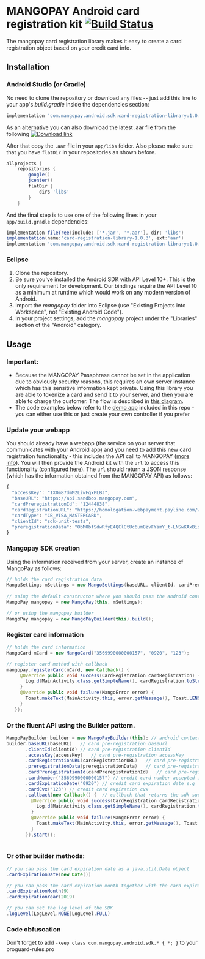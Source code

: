 # MANGOPAY Android card registration kit [![Build Status](https://travis-ci.org/Mangopay/cardregistration-android-kit.svg?branch=master)](https://travis-ci.org/Mangopay/cardregistration-android-kit)

The mangopay card registration library makes it easy to create a card registration object based on your credit card info.

## Installation

### Android Studio (or Gradle)

No need to clone the repository or download any files -- just add this line to your app's *build.gradle* inside the dependencies section:


```groovy
implementation 'com.mangopay.android.sdk:card-registration-library:1.0.3'
```

As an alternative you can also download the latest .aar file from the following [![Download link](https://api.bintray.com/packages/mangopay/cardregistration-android-kit/cardregistration-android-kit/images/download.svg)](https://bintray.com/mangopay/cardregistration-android-kit/cardregistration-android-kit/_latestVersion)

After that copy the `.aar` file in your `app/libs` folder. Also please make sure that you have `flatDir` in your repositories as shown before.

```groovy
allprojects {
    repositories {
        google()
        jcenter()
        flatDir {
            dirs 'libs'
        }
    }
```

And the final step is to use one of the following lines in your `app/build.gradle` dependencies:

```groovy
implementation fileTree(include: ['*.jar', '*.aar'], dir: 'libs')
implementation(name:'card-registration-library-1.0.3', ext:'aar')
implementation 'com.mangopay.android.sdk:card-registration-library:1.0.3@aar'
```

### Eclipse

1. Clone the repository.
2. Be sure you've installed the Android SDK with API Level 10+. This is the only requirement for development. Our bindings require the API Level 10 as a minimum at runtime which would work on any modern version of Android.
3. Import the *mangopay* folder into Eclipse (use "Existing Projects into Workspace", not "Existing Android Code").
4. In your project settings, add the *mangopay* project under the "Libraries" section of the "Android" category.

## Usage

### Important:
* Because the MANGOPAY Passphrase cannot be set in the application due to obviously security reasons, this requires an own server instance which has this sensitive information kept private. Using this library you are able to tokenize a card and send it to your server, and then you are able to charge the customer. The flow is described in [this diagram](https://docs.mangopay.com/endpoints/v2.01/payins#e285_the-card-direct-payin-object).
* The code examples below refer to the [demo app](https://github.com/Mangopay/cardregistration-android-kit/tree/master/example) included in this repo - you can either use this or just create your own controller if you prefer

### Update your webapp
You should already have a webapp (the service on your server that communicates with your Android app) and you need to add this new card registration functionality - this includes the API call to MANGOPAY ([more info](https://docs.mangopay.com/api-references/card-registration/)). You will then provide the Android kit with the `url` to access this functionality ([configured here](https://github.com/Mangopay/cardregistration-android-kit/blob/master/example/src/main/java/com/mangopay/android/example/MainActivity.java#L45)). The `url` should return a JSON response (which has the information obtained from the MANGOPAY API) as follows:

```javascript
{
  "accessKey": "1X0m87dmM2LiwFgxPLBJ",
  "baseURL": "https://api.sandbox.mangopay.com",
  "cardPreregistrationId": "12444838",
  "cardRegistrationURL": "https://homologation-webpayment.payline.com/webpayment/getToken",
  "cardType": "CB_VISA_MASTERCARD",
  "clientId": "sdk-unit-tests",
  "preregistrationData": "ObMObfSdwRfyE4QClGtUc6um8zvFYamY_t-LNSwKAxBisfd7z3cTgS83cCwyP9Gp7qGR3aNxrLUiPbx-Z--VxQ"
}
```

### Mangopay SDK creation
Using the information received from your server, create an instance of MangoPay as follows:

```java
// holds the card registration data
MangoSettings mSettings = new MangoSettings(baseURL, clientId, cardPreregistrationId,cardRegistrationURL, preregistrationData, accessKey);
             
// using the default constructor where you should pass the android context and  the settings object
MangoPay mangopay = new MangoPay(this, mSettings);

// or using the mangopay builder
MangoPay mangopay = new MangoPayBuilder(this).build();
```

### Register card information

```java       
// holds the card information
MangoCard mCard = new MangoCard("3569990000000157", "0920", "123");

// register card method with callback
mangopay.registerCard(mCard, new Callback() {
     @Override public void success(CardRegistration cardRegistration) {
       Log.d(MainActivity.class.getSimpleName(), cardRegistration.toString());
     }
     @Override public void failure(MangoError error) {
       Toast.makeText(MainActivity.this, error.getMessage(), Toast.LENGTH_LONG).show();
     }
   });
```

### Or the fluent API using the Builder pattern.

```java 
MangoPayBuilder builder = new MangoPayBuilder(this); // android context
builder.baseURL(baseURL)   // card pre-registration baseUrl
       .clientId(clientId) // card pre-registration clientId
       .accessKey(accessKey)   // card pre-registration accessKey
       .cardRegistrationURL(cardRegistrationURL)   // card pre-registration url
       .preregistrationData(preregistrationData)   // card pre-registration data
       .cardPreregistrationId(cardPreregistrationId)   // card pre-registration id
       .cardNumber("3569990000000157") // credit card number accepted inputs: '123412341234' or '1234-1234-1234-1234' or '1234 1234 1234 1234'
       .cardExpirationDate("0920") // credit card expiration date e.g '0920' or '11/20' or '02-19'
       .cardCvx("123") // credit card expiration cvx
       .callback(new Callback() {  // callback that returns the sdk success or failure objects
         @Override public void success(CardRegistration cardRegistration) {
           Log.d(MainActivity.class.getSimpleName(), cardRegistration.toString());
         }
         @Override public void failure(MangoError error) {
           Toast.makeText(MainActivity.this, error.getMessage(), Toast.LENGTH_LONG).show();
         }
       }).start();
                    
```

### Or other builder methods:

```java
// you can pass the card expiration date as a java.util.Date object
.cardExpirationDate(new Date())

// you can pass the card expiration month together with the card expiration year as integers
.cardExpirationMonth(9) 
.cardExpirationYear(2019)

// you can set the log level of the SDK
.logLevel(LogLevel.NONE|LogLevel.FULL)

```

### Code obfuscation

Don't forget to add `-keep class com.mangopay.android.sdk.* { *; }` to your proguard-rules.pro
